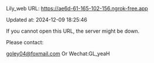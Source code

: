 Lily_web URL: https://ae6d-61-165-102-156.ngrok-free.app

Updated at: 2024-12-09 18:25:46

If you cannot open this URL, the server might be down.

Please contact: 

goley04@foxmail.com Or Wechat:GL_yeaH
